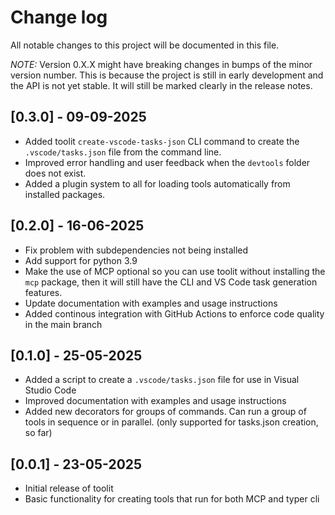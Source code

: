 # Change log
All notable changes to this project will be documented in this file.

*NOTE:* Version 0.X.X might have breaking changes in bumps of the minor version number. This is because the project is still in early development and the API is not yet stable. It will still be marked clearly in the release notes.

## [0.3.0] - 09-09-2025
- Added toolit `create-vscode-tasks-json` CLI command to create the `.vscode/tasks.json` file from the command line.
- Improved error handling and user feedback when the `devtools` folder does not exist.
- Added a plugin system to all for loading tools automatically from installed packages.

## [0.2.0] - 16-06-2025
- Fix problem with subdependencies not being installed
- Add support for python 3.9
- Make the use of MCP optional so you can use toolit without installing the `mcp` package, then it will still have the CLI and VS Code task generation features.
- Update documentation with examples and usage instructions
- Added continous integration with GitHub Actions to enforce code quality in the main branch

## [0.1.0] - 25-05-2025
- Added a script to create a `.vscode/tasks.json` file for use in Visual Studio Code
- Improved documentation with examples and usage instructions
- Added new decorators for groups of commands. Can run a group of tools in sequence or in parallel. (only supported for tasks.json creation, so far)

## [0.0.1] - 23-05-2025
- Initial release of toolit
- Basic functionality for creating tools that run for both MCP and typer cli